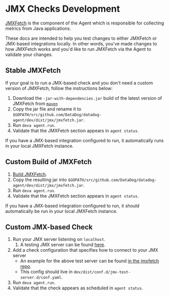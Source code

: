 # JMX Checks Development
[JMXFetch](https://github.com/DataDog/jmxfetch/) is the component of the Agent which is responsible for collecting metrics from Java applications.

These docs are intended to help you test changes to either JMXFetch or JMX-based
integrations locally. In other words, you've made changes to how JMXFetch
works and you'd like to run JMXFetch via the Agent to validate your changes.

## Stable JMXFetch
If your goal is to run a JMX-based check and you don't need a custom
version of JMXFetch, follow the instructions below:

1. Download the `-jar-with-dependencies.jar` build of the latest version of JMXFetch from
   [`maven`](https://repo1.maven.org/maven2/com/datadoghq/jmxfetch/)
2. Copy the jar file and rename it to `$GOPATH/src/github.com/DataDog/datadog-agent/dev/dist/jmx/jmxfetch.jar`.
3. Run `deva agent.run`.
4. Validate that the JMXFetch section appears in `agent status`.

If you have a JMX-based integration configured to run, it automatically
runs in your local JMXFetch instance.


## Custom Build of JMXFetch
1. [Build JMXFetch](https://github.com/DataDog/jmxfetch/#building-from-source).
2. Copy the resulting jar into `$GOPATH/src/github.com/DataDog/datadog-agent/dev/dist/jmx/jmxfetch.jar`.
3. Run `deva agent.run`.
4. Validate that the JMXFetch section appears in `agent status`.

If you have a JMX-based integration configured to run, it should automatically
be run in your local JMXFetch instance.

## Custom JMX-based Check
1. Run your JMX server listening on `localhost`.
    1. A testing JMX server can be found
    [here](https://github.com/DataDog/jmxfetch/tree/master/tools/misbehaving-jmx-server).
2. Add a check configuration that specifies how to connect to your JMX server
   - An example for the above test server can be found
   [in the jmxfetch repo](https://github.com/DataDog/jmxfetch/blob/master/tools/misbehaving-jmx-server/misbehaving-jmxfetch-conf.yaml).
   - This config should live in `dev/dist/conf.d/jmx-test-server.d/conf.yaml`.
3. Run `deva agent.run`.
4. Validate that the check appears as scheduled in `agent status`.
